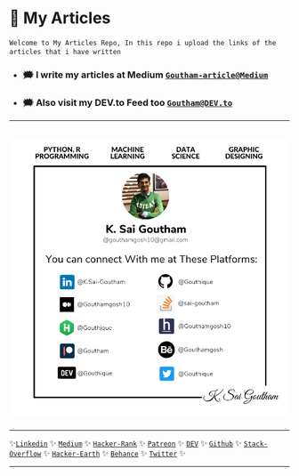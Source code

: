 # 🚀 My Articles
```
Welcome to My Articles Repo, In this repo i upload the links of the articles that i have written
```
- ### 🗯 I write my articles at Medium [`Goutham-article@Medium`][M] 
- ### 🗯 Also visit my DEV.to Feed too [`Goutham@DEV.to`][D]
---
![Goutham](https://raw.githubusercontent.com/Gouthique/Languages_tools_misc/main/all_platforms.png?token=AQRWYRY5OFMC4TTS6P2JNF3BD7UJ4)
---
---
✨[`Linkedin`][L] ✨    [`Medium`][M] ✨
[`Hacker-Rank`][HR] ✨
[`Patreon`][P] ✨
[`DEV`][D] ✨
[`Github`][g] ✨
[`Stack-Overflow`][S] ✨
[`Hacker-Earth`][HE] ✨
[`Behance`][B] ✨
[`Twitter`][T] ✨

---
[L]:(www.linkedin.com/in/k-sai-goutham-828a1717b)
[M]:(www.medium.com/@gouthamgosh10)
[HR]:(www.hackerrank.com/Gouthique)
[P]:(www.patreon.com/Goutham)
[D]:(www.dev.to/gouthique)
[G]:(www.github.com/Gouthique)
[S]:(www.stackoverflow.com/users/14514049/sai-goutham)
[HE]:(www.hackerearth.com/@gouthamgosh10)
[B]:(www.behance.net/gouthamgosh)
[T]:(www.twitter.com/Gouthique)






